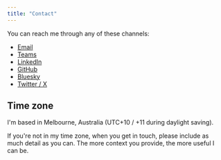 ```yaml
---
title: "Contact"
---
```


You can reach me through any of these channels:

* [Email](mailto:ali@ali.id.au)
* [Teams](im:ali@ali.id.au)
* [LinkedIn](https://www.linkedin.com/in/alirobe/)
* [GitHub](https://github.com/alirobe)
* [Bluesky](https://bsky.app/profile/ali.id.au)
* [Twitter / X](https://twitter.com/alirobe)

## Time zone

I'm based in Melbourne, Australia (UTC+10 / +11 during daylight saving).

If you're not in my time zone, when you get in touch, please include as much detail as you can. The more context you provide, the more useful I can be.